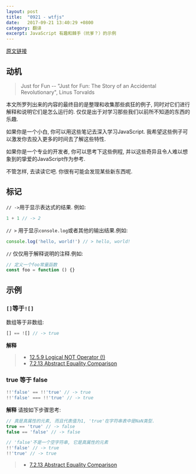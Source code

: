 ```yaml
---
layout: post
title:  "0921 - wtfjs"
date:   2017-09-21 13:40:29 +0800
category: 翻译
excerpt: JavaScript 有趣和棘手（坑爹？）的示例
---
```


[原文链接](https://github.com/denysdovhan/wtfjs)

## 动机

>Just for Fun
-- "Just for Fun: The Story of an Accidental Revolutionary", Linus Torvalds

本文所罗列出来的内容的最终目的是整理和收集那些疯狂的例子, 同时对它们进行解释和说明它们是怎么运行的. 仅仅是出于对学习那些我们以前所不知道的东西的乐趣.

如果你是一个小白, 你可以用这些笔记去深入学习JavaScript. 我希望这些例子可以激发你去投入更多的时间去了解这些特性.

如果你是一个专业的开发者, 你可以思考下这些例程, 并以这些奇异且令人难以想象到的挚爱的JavaScript作为参考.

不管怎样, 去读读它吧. 你很有可能会发现某些新东西呢.


## 标记

`// ->`用于显示表达式的结果. 例如:
```javascript
1 + 1 // -> 2
```
`// >` 用于显示`console.log`或者其他的输出结果.例如:
```javascript
console.log('hello, world!') // > hello, world!
```
`//` 仅仅用于解释说明的注释.例如:
```javascript
// 定义一个foo常量函数
const foo = function () {}
```


## 示例



### `[]`等于`![]`

数组等于非数组:
```javascript
[] == ![] // -> true
```
**解释**
> * [12.5.9 Logical NOT Operator (!)](https://www.ecma-international.org/ecma-262/#sec-logical-not-operator)
> * [7.2.13 Abstract Equality Comparison](https://www.ecma-international.org/ecma-262/#sec-abstract-equality-comparison)



### true 等于 false

```javascript
!!'false' == !!'true' // -> true
!!'false' === !!'true' // -> true
```
**解释**
请按如下步骤思考:
```javascript
// 真是真属性的元素, 而且代表值为1, 'true'在字符串表中是NaN类型.
true == 'true' // -> false
false == 'false' // -> false

// 'false'不是一个空字符串, 它是真属性的元素
!!'false' // -> true
!!'true' // -> true
```
> * [7.2.13 Abstract Equality Comparison](https://www.ecma-international.org/ecma-262/#sec-abstract-equality-comparison)



